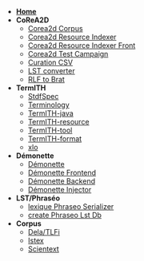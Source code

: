 - [**Home**](README.md)
- **CoReA2D**
    - [Corea2d Corpus](CoReA2D/corea2dCorpus.md)
    - [Corea2d Resource Indexer](CoReA2D/corea2dResourceIndexer.md)
    - [Corea2d Resource Indexer Front](CoReA2D/corea2dResourceIndexerFront.md)
    - [Corea2d Test Campaign](CoReA2D/corea2dTestCampaign.md)
    - [Curation CSV](CoReA2D/curationCsv.md)
    - [LST converter](CoReA2D/lstConverter.md)
    - [RLF to Brat](CoReA2D/rlfToBrat.md)
- **TermITH**
    - [StdfSpec](TermITH/stdfSpec.md)
    - [Terminology](TermITH/terminology.md)
    - [TermITH-java](TermITH/termithJava.md)
    - [TermITH-resource](TermITH/termithResources.md)
    - [TermITH-tool](TermITH/termithTool.md)
    - [TermITH-format](TermITH/termithFormat.md)
    - [xlo](TermITH/xlo.md)
- **Démonette**
    - [Démonette](Démonette/demonette.md)
    - [Démonette Frontend](Démonette/demonette-frontend.md)
    - [Démonette Backend](Démonette/demonette-backend.md)
    - [Démonette Injector](Démonette/demonette-injector.md)
- **LST/Phraséo**
    - [lexique Phraseo Serializer](LstPhraseo/lexiquePhraseoSerializer.md)
    - [create Phraseo Lst Db](LstPhraseo/createPhraseoLstDb.md)
- **Corpus**
    - [Dela/TLFi](Corpus/delaTlfi.md)
    - [Istex](Corpus/istexCorpus.md)
    - [Scientext](Corpus/scientextCorpus.md)
